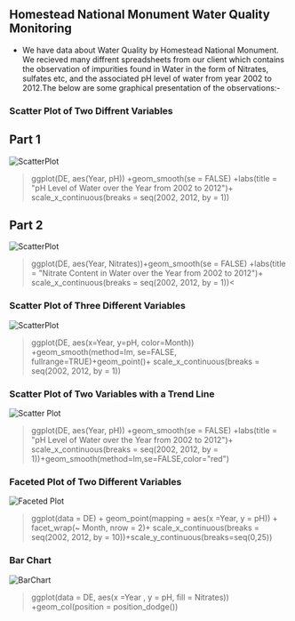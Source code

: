 ## Homestead National Monument Water Quality Monitoring
* We have data about Water Quality by Homestead National Monument. We recieved many diffrent spreadsheets from our client which contains the observation of impurities found in Water in the form of Nitrates, sulfates etc, and the associated pH level of water from year 2002 to 2012.The below are some graphical presentation of the observations:-

### Scatter Plot of Two Diffrent Variables
## Part 1
![ScatterPlot](https://github.com/vishekha1223/ISQA-8086_Data_To_Decision/blob/master/Data%20Exploration/Plots/Scatter%20Plot%20of%20Two%20Diffrent%20Variables-1.png)

>ggplot(DE, aes(Year, pH)) +geom_smooth(se = FALSE) +labs(title = "pH Level of Water over the Year from 2002 to 2012")+ scale_x_continuous(breaks = seq(2002, 2012, by = 1))

## Part 2
![ScatterPlot](https://github.com/vishekha1223/ISQA-8086_Data_To_Decision/blob/master/Data%20Exploration/Plots/Scatter%20Plot%20of%20Two%20Diffrent%20Variables-2.png)

>ggplot(DE, aes(Year, Nitrates))+geom_smooth(se = FALSE) +labs(title = "Nitrate Content in Water over the Year from 2002 to 2012")+ scale_x_continuous(breaks = seq(2002, 2012, by = 1))<

### Scatter Plot of Three Different Variables
![ScatterPlot](https://github.com/vishekha1223/ISQA-8086_Data_To_Decision/blob/master/Data%20Exploration/Plots/Scatter%20Plot%20of%20Three%20Different%20Variables.png)
>ggplot(DE, aes(x=Year, y=pH, color=Month)) +geom_smooth(method=lm, se=FALSE, fullrange=TRUE)+geom_point()+ scale_x_continuous(breaks = seq(2002, 2012, by = 1))


### Scatter Plot of Two Variables with a Trend Line
![Scatter Plot](https://github.com/vishekha1223/ISQA-8086_Data_To_Decision/blob/master/Data%20Exploration/Plots/Scatter%20Plot%20of%20two%20variables%20with%20Trend%20Line.png) 
>ggplot(DE, aes(Year, pH)) +geom_smooth(se = FALSE) +labs(title = "pH Level of Water over the Year from 2002 to 2012")+ scale_x_continuous(breaks = seq(2002, 2012, by = 1))+geom_smooth(method=lm,se=FALSE,color="red")


### Faceted Plot of Two Different Variables
![Faceted Plot](https://github.com/vishekha1223/ISQA-8086_Data_To_Decision/blob/master/Data%20Exploration/Plots/Faceted%20Plot%20of%20Two%20variables.png) 
>ggplot(data = DE) + geom_point(mapping = aes(x =Year, y = pH)) + facet_wrap(~ Month, nrow = 2)+ scale_x_continuous(breaks = seq(2002, 2012, by = 10))+scale_y_continuous(breaks=seq(0,25))


### Bar Chart
![BarChart](https://github.com/vishekha1223/ISQA-8086_Data_To_Decision/blob/master/Data%20Exploration/barchart.png) 
>ggplot(data = DE, aes(x =Year , y = pH, fill = Nitrates)) +geom_col(position = position_dodge()) 
